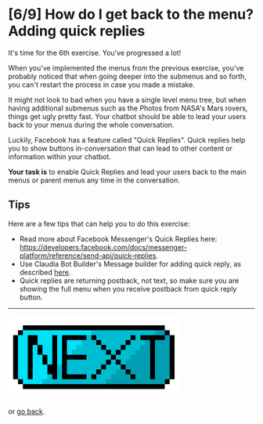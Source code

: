 # [6/9] How do I get back to the menu? Adding quick replies

It's time for the 6th exercise. You've progressed a lot!

When you've implemented the menus from the previous exercise, you've probably noticed that when going deeper into the submenus and so forth, you can't restart the process in case you made a mistake. 

It might not look to bad when you have a single level menu tree, but when having additional submenus such as the Photos from NASA's Mars rovers, things get ugly pretty fast.
Your chatbot should be able to lead your users back to your menus during the whole conversation.

Luckily, Facebook has a feature called "Quick Replies". Quick replies help you to show buttons in-conversation that can lead to other content or information within your chatbot.

**Your task is** to enable Quick Replies and lead your users back to the main menus or parent menus any time in the conversation.

## Tips

Here are a few tips that can help you to do this exercise:

- Read more about Facebook Messenger's Quick Replies here: https://developers.facebook.com/docs/messenger-platform/reference/send-api/quick-replies.
- Use Claudia Bot Builder's Message builder for adding quick reply, as described [here](https://github.com/claudiajs/claudia-bot-builder/blob/master/docs/FB_TEMPLATE_MESSAGE_BUILDER.md#example).
- Quick replies are returning postback, not text, so make sure you are showing the full menu when you receive postback from quick reply button. 

------

[![Next](../assets/next.png)](./exercise-07.md)

or [go back](../exercise-05.md).
